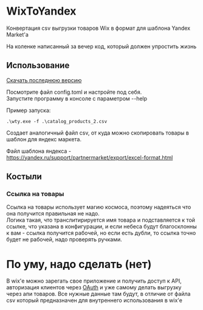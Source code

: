 # WixToYandex

Конвертация csv выгрузки товаров Wix в формат для шаблона Yandex Market'a  

На коленке написанный за вечер код, который должен упростить жизнь

## Использование

[Скачать последнюю версию](https://github.com/leporel/WixToYandex/releases/latest)

Посмотрите файл config.toml и настройте под себя.  
Запустите программу в консоле с параметром --help

Пример запуска:

```console
.\wty.exe -f .\catalog_products_2.csv
```
Создает аналогичный файл csv, от куда можно скопировать товары в шаблон для яндекс маркета.

Файл шаблона яндекса - <https://yandex.ru/support/partnermarket/export/excel-format.html>

## Костыли

### Ссылка на товары

Ссылка на товары использует магию космоса, поэтому надеяться что она получится правильная не надо.  
Логика такая, что транслитирируется имя товара и подставляется к той ссылке, что указана в конфигурации, и если небеса будут благосклонны
к вам - ссылка получится рабочей, но если есть дубли, то ссылка точно будет не рабочей, надо проверять ручками.

# По уму, надо сделать (нет)

В wix'е можно зарегать свое приложение и получить доступ к API, авторизация клиентов через [OAuth](https://github.com/wix-incubator/sample-wix-rest-app) и уже самому делать
выгрузку через апи товаров. Все нужные данные там будут, в отличие от файла csv который предназначен для внутреннего
использования в wix'e
